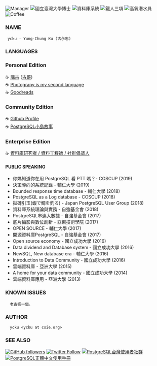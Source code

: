 ![Manager](https://img.shields.io/badge/召集人-台灣PostgreSQL使用者社群-blue.svg?logo=postgresql)
![國立臺灣大學博士](https://img.shields.io/badge/Ph.D.-National%20Taiwan%20University-blue.svg?logo=linux)
![資料庫系統](https://img.shields.io/badge/Database-職人-orange.svg?logo=postgresql)
![鐵人三項](https://img.shields.io/badge/Triathlon-Enjoy-brightgreen.svg?logo=strava)
![高氧潛水員](https://img.shields.io/badge/Enriched%20Air-深海-yellow.svg)
![Coffee](https://img.shields.io/badge/手沖咖啡-心情-brightgreen.svg)

### NAME
     ycku - Yung-Chung Ku (古永忠)

### LANGUAGES
<span id="githublangs"></span>
<script language='javascript'>
function printLanguages() {
  var responseObj = JSON.parse(this.responseText);
  var languages = {};
  responseObj.forEach(function(item, index, array){
      if (item.language != null) {
        languages[item.language] = 1;
      }
  });
  document.getElementById("githublangs").innerText = Object.keys(languages).join(' - ');
}
var request = new XMLHttpRequest();
request.onload = printLanguages;
request.open('get', 'https://api.github.com/users/ycku/repos', true)
request.send()
</script>


### Personal Edition
   :coffee: [講古](https://medium.com/ycku) ([古哥](https://medium.com/@ycku)) <br/>
   :coffee: [Photograpy is my second language](https://www.flickr.com/people/pipergu/)<br/>
   :coffee: [Goodreads](https://www.goodreads.com/ycku)

### Community Edition
   :coffee: [Github Profile](https://github.com/ycku/) <br/>
   :coffee: [PostgreSQL小島故事](https://medium.com/pgsql-tw)

### Enterprise Edition
   :coffee: [資料庫研究者 / 資料工程師 / 社群倡議人](https://www.linkedin.com/in/ycku/)
#### PUBLIC SPEAKING
   - 你媽知道你在用 PostgreSQL 看 PTT 嗎？- COSCUP (2019)
   - 決策導向的系統記錄 - 輔仁大學 (2019)
   - Bounded response time database - 輔仁大學 (2018)
   - PostgreSQL as a Log database - COSCUP (2018)
   - 拋磚引玉(蝦で鯛を釣る) - Japan PostgreSQL User Group (2018)
   - 資料庫系統理論與實務 - 自強基金會 (2018)
   - PostgreSQL串連大數據 - 自強基金會 (2017)
   - 底片攝影與數位創新 - 亞東技術學院 (2017)
   - OPEN SOURCE - 輔仁大學 (2017)
   - 開源資料庫PostgreSQL - 自強基金會 (2017)
   - Open source economy - 國立成功大學 (2016)
   - Data dividend and Database system - 國立成功大學 (2016)
   - NewSQL, New database era - 輔仁大學 (2016)
   - Introduction to Data Community - 國立成功大學 (2016)
   - 雲端資料庫 - 亞洲大學 (2015)
   - A home for your data community - 國立成功大學 (2014)
   - 雲端資料庫應用 - 亞洲大學 (2013)

### KNOWN ISSUES
      老古板一個。

### AUTHOR
      ycku <ycku at csie.org>

### SEE ALSO
[![GitHub followers](https://img.shields.io/github/followers/ycku?style=social)](https://github.com/ycku)
[![Twitter Follow](https://img.shields.io/twitter/follow/94ycku.svg?style=social&label=Follow)](https://twitter.com/94ycku)
[![PostgreSQL台灣使用者社群](https://img.shields.io/badge/台灣使用者社群-PostgreSQL-blue.svg?logo=postgresql)](https://postgresql.tw/)
[![PostgreSQL正體中文使用手冊](https://img.shields.io/badge/正體中文使用手冊-PostgreSQL-blue.svg?logo=postgresql)](https://docs.postgresql.tw/)

